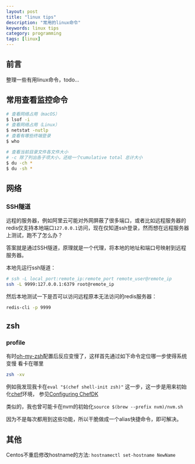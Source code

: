```yaml
---
layout: post
title: "linux tips"
description: "常用的linux命令"
keywords: linux tips
category: programming
tags: [linux]
---
```


## 前言

整理一些有用linux命令，todo...

## 常用查看监控命令

```bash
# 查看网络占用（macOS）
$ lsof -i
# 查看网络占用（Linux）
$ netstat -nutlp
# 查看有哪些终端登录
$ who

# 查看当前目录文件各文件大小
# -c 除了列出各子项大小，还给一个cumulative total 总计大小
$ du -ch *
$ du -sh *
```

## 网络

### SSH隧道

远程的服务器，例如阿里云可能对外网屏蔽了很多端口，或者比如远程服务器的redis仅支持本地端口`127.0.0.1`访问，现在仅知道ssh登录，然而想在远程服务器上测试，跑不了怎么办？

答案就是通过SSH隧道，原理就是一个代理，将本地的地址和端口号映射到远程服务器。

本地先运行ssh隧道：

```sh
# ssh -L local_port:remote_ip:remote_port remote_user@remote_ip
ssh -L 9999:127.0.0.1:6379 root@remote_ip
```
然后本地测试一下是否可以访问远程原本无法访问的redis服务器：

```sh
redis-cli -p 9999
```

## zsh

### profile

有时[oh-my-zsh](https://github.com/robbyrussell/oh-my-zsh)配置后反应变慢了，这样首先通过如下命令定位哪一步使得系统变慢 看卡在哪里

```bash
zsh -xv
```

例如我发现我卡在`eval "$(chef shell-init zsh)"` 这一步，这一步是用来初始化[chef](https://github.com/chef/chef)环境，
参见[Configuring ChefDK](https://docs.chef.io/chefdk_setup.html)

类似的，我也曾可能卡在nvm的初始化`source $(brew --prefix nvm)/nvm.sh`

因为不是每次都用到这些功能，所以干脆做成一个alias快捷命令，即可解决。

## 其他

Centos不重启修改hostname的方法: `hostnamectl set-hostname NewName`
